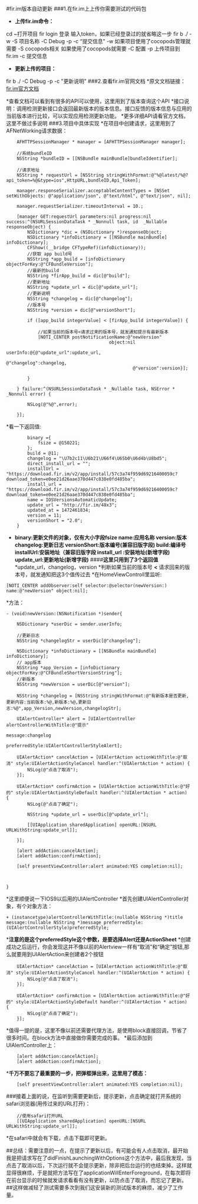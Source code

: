#fir.im版本自动更新
###1.在fir.im上上传你需要测试的代码包
* **上传fir.im命令：**

cd ~打开项目
fir login     登录   输入token，如果已经登录过的就省略这一步
 fir b ./ -w -S 项目名称 -C Debug -p -c “提交信息"
 -w  如果项目使用了cocopods管理就需要
 -S  cocopods相关  如果使用了cocopods就需要
 -C  配置
 -p  上传项目到 fir.im
 -c  提交信息
 * **更新上传的项目：**
  
  fir b ./ -C Debug -p -c "更新说明"
###2.查看fir.im官网文档
*原文文档链接：[fir.im官方文档](http://fir.im/docs)  

*查看文档可以看到有很多的API可以使用，这里用到了版本查询这个API
*接口说明：调用检测更新接口会返回最新版本的版本信息。接口反馈的版本信息与应用的当前版本进行比较，可以实现应用检测更新功能。
*更多详细API请看官方文档，这里不做过多说明
###3.项目中具体实现
*在项目中创建请求，这里用到了AFNetWorking请求数据：

```
    AFHTTPSessionManager * manager = [AFHTTPSessionManager manager];
    
    //系统bundleID
    NSString *bundleID = [[NSBundle mainBundle]bundleIdentifier];
    
    //请求地址
    NSString * requestUrl = [NSString stringWithFormat:@"%@latest/%@?api_token=%@&type=ios",HttpURL,bundleID,Api_Token];
    
    manager.responseSerializer.acceptableContentTypes = [NSSet setWithObjects: @"application/json", @"text/html", @"text/json", nil];
    
    manager.requestSerializer.timeoutInterval = 10.;
    
    [manager GET:requestUrl parameters:nil progress:nil success:^(NSURLSessionDataTask * _Nonnull task, id  _Nullable responseObject) {
        NSDictionary *dic = (NSDictionary *)responseObject;
        NSDictionary *infoDictionary = [[NSBundle mainBundle] infoDictionary];
        CFShow((__bridge CFTypeRef)(infoDictionary));
        //获取 app build号
        NSString *app_build = [infoDictionary objectForKey:@"CFBundleVersion"];
        //最新的build
        NSString *firApp_build = dic[@"build"];
        //更新地址
        NSString *update_url = dic[@"update_url"];
        //更新说明
        NSString *changelog = dic[@"changelog"];
        //版本号
        NSString *version = dic[@"versionShort"];
        
        if ([app_build integerValue] < [firApp_build integerValue]) {
            
            //如果当前的版本号<请求过来的版本号，就发通知提示有最新版本
            [NOTI_CENTER postNotificationName:@"newVersion"
                                       object:nil
                                     userInfo:@{@"update_url":update_url,
                                                @"changelog":changelog,
                                                @"version":version}];
            
        }

    } failure:^(NSURLSessionDataTask * _Nullable task, NSError * _Nonnull error) {
        
        NSLog(@"%@",error);
        
    }];

```

*看一下返回值:
```    {
        binary ={
            fsize = @150221;
        };
        build = @11;
        changelog = "\U7b2c11\U6b21\U66f4\U65b0\U6d4b\U8bd5";
        direct_install_url = "";
        installUrl = "https://download.fir.im/v2/app/install/57c3a74f959d69216400059c?download_token=e0ee21d26aae370d447c838e0fd485ba";
        install_url = "https://download.fir.im/v2/app/install/57c3a74f959d69216400059c?download_token=e0ee21d26aae370d447c838e0fd485ba";
        name = IOSVersionsAutomaticUpdate;
        update_url = "http://fir.im/48x3";
        updated_at = 1472461834;
        version = 11;
        versionShort = "2.0";
    }
```
* **binary:更新文件的对象，仅有大小字段fsize
name:应用名称
version:版本
changelog:更新日志
versionShort:版本编号(兼容旧版字段)
build:编译号
installUrl:安装地址（兼容旧版字段
install_url	:安装地址(新增字段)
update_url:更新地址(新增字段)**
####**这里只用到了3个返回值**
*update_url，changelog，version
*判断如果当前的版本号 **<** 请求回来的版本号，就发通知把这3个值传过去
*在HomeViewControll里监听:

```objc
[NOTI_CENTER addObserver:self selector:@selector(newVersion:) name:@"newVersion" object:nil];
```
*方法：

```objc
- (void)newVersion:(NSNotification *)sender{
    
    NSDictionary *userDic = sender.userInfo;
    
    //更新日志
    NSString *changelogStr = userDic[@"changelog"];
    
    NSDictionary *infoDictionary = [[NSBundle mainBundle] infoDictionary];
    // app版本
    NSString *app_Version = [infoDictionary objectForKey:@"CFBundleShortVersionString"];
    //新版本
    NSString *newVersion = userDic[@"version"];
    
    NSString *changelog = [NSString stringWithFormat:@"有新版本是否更新,更新内容:当前版本:%@,新版本:%@,更新日志:%@",app_Version,newVersion,changelogStr];
    
    UIAlertController* alert = [UIAlertController alertControllerWithTitle:@"提示"
                                                                   message:changelog
                                                            preferredStyle:UIAlertControllerStyleAlert];
    
    UIAlertAction* cancelAction = [UIAlertAction actionWithTitle:@"取消" style:UIAlertActionStyleCancel handler:^(UIAlertAction * action) {
        NSLog(@"点击了取消");
    }];
    
    UIAlertAction* confirmAction = [UIAlertAction actionWithTitle:@"好的" style:UIAlertActionStyleDefault handler:^(UIAlertAction * action) {
        NSLog(@"点击了确定");
        
        NSString *update_url = userDic[@"update_url"];
        
        [[UIApplication sharedApplication] openURL:[NSURL URLWithString:update_url]];
        
    }];

    [alert addAction:cancelAction];
    [alert addAction:confirmAction];
    
    [self presentViewController:alert animated:YES completion:nil];
    
    
    
}

```
*这里顺便说一下IOS9以后用的UIAlertController
*首先创建UIAlertController对象，有个对象方法：

```objc
+ (instancetype)alertControllerWithTitle:(nullable NSString *)title message:(nullable NSString *)message preferredStyle:(UIAlertControllerStyle)preferredStyle;
```
***注意的是这个preferredStyle这个参数，是要选择Alert还是ActionSheet**
*创建成功之后运行，你会发现这并不像以前的Alertview一样有“取消”和“确定”按钮,那么就要用到UIAlertAction来创建者2个按钮

```objc
    UIAlertAction* cancelAction = [UIAlertAction actionWithTitle:@"取消" style:UIAlertActionStyleCancel handler:^(UIAlertAction * action) {
        NSLog(@"点击了取消");
    }];
    
    UIAlertAction* confirmAction = [UIAlertAction actionWithTitle:@"好的" style:UIAlertActionStyleDefault handler:^(UIAlertAction * action) {
        NSLog(@"点击了确定");       
    }];
```
*值得一提的是，这里不像以前还需要代理方法，是使用block直接回调，节省了很多时间。在block方法中直接做你需要完成的事。
*最后添加到UIAlertController上：

```objc
    [alert addAction:cancelAction];
    [alert addAction:confirmAction];
```
***千万不要忘了最重要的一步，把弹框弹出来，这里用了模态：**

```obje
    [self presentViewController:alert animated:YES completion:nil];
```
###接着上面的说，在监听到需要更新后，提示更新，点击确定就打开系统的safari浏览器(用传过来的URL打开)：
```objc
    //使用safari打开URL
    [[UIApplication sharedApplication] openURL:[NSURL URLWithString:update_url]];
```
*在safari中就会有下载，点击下载即可更新。

##总结：需要注意的一点，在提示了更新以后，有可能会有人点击取消，最开始我是把请求写在了didFinishLaunchingWithOptions这个方法中，最后我发现，当点击了取消以后，下次运行就不会提示更新，除非把后台运行的也结束掉。这样就显得很麻烦，于是就把方法写在了applicationWillEnterForeground，在每次即将在前台显示的时候就发请求看看有没有更新，以防点击了取消，而忘记了更新。
##这样做减轻了测试需要多次到我们这安装新的测试版本的麻烦，减少了工作量。


